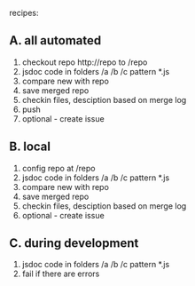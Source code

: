 

recipes:

A. all automated
-----------------


1. checkout repo http://repo to /repo
2. jsdoc code in folders /a /b /c pattern *.js
3. compare new with repo
4. save merged repo
5. checkin files, desciption based on merge log
6. push
7. optional - create issue

B. local
--------
1. config repo at /repo
2. jsdoc code in folders /a /b /c pattern *.js
3. compare new with repo
4. save merged repo
5. checkin files, desciption based on merge log
7. optional - create issue

C. during development
----------
1. jsdoc code in folders /a /b /c pattern *.js
2. fail if there are errors
